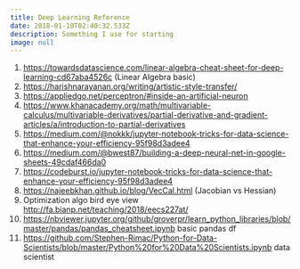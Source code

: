 ```yaml
---
title: Deep Learning Reference
date: 2018-01-10T02:40:32.533Z
description: Something I use for starting
image: null
---
```

1. https://towardsdatascience.com/linear-algebra-cheat-sheet-for-deep-learning-cd67aba4526c (Linear Algebra basic)
2. https://harishnarayanan.org/writing/artistic-style-transfer/
3. https://appliedgo.net/perceptron/#inside-an-artificial-neuron
4. https://www.khanacademy.org/math/multivariable-calculus/multivariable-derivatives/partial-derivative-and-gradient-articles/a/introduction-to-partial-derivatives
5. https://medium.com/@nokkk/jupyter-notebook-tricks-for-data-science-that-enhance-your-efficiency-95f98d3adee4
6. https://medium.com/@bwest87/building-a-deep-neural-net-in-google-sheets-49cdaf466da0
7. https://codeburst.io/jupyter-notebook-tricks-for-data-science-that-enhance-your-efficiency-95f98d3adee4
8. https://najeebkhan.github.io/blog/VecCal.html (Jacobian vs Hessian)
9. Optimization algo bird eye view http://fa.bianp.net/teaching/2018/eecs227at/
10. https://nbviewer.jupyter.org/github/groverpr/learn_python_libraries/blob/master/pandas/pandas_cheatsheet.ipynb basic pandas df
11. https://github.com/Stephen-Rimac/Python-for-Data-Scientists/blob/master/Python%20for%20Data%20Scientists.ipynb data scientist





